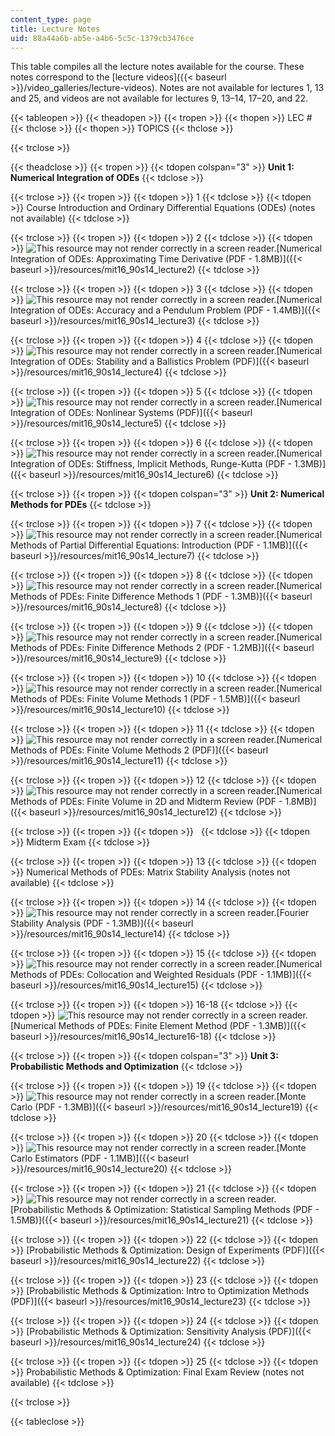 ```yaml
---
content_type: page
title: Lecture Notes
uid: 88a44a6b-ab5e-a4b6-5c5c-1379cb3476ce
---
```


This table compiles all the lecture notes available for the course. These notes correspond to the [lecture videos]({{< baseurl >}}/video_galleries/lecture-videos). Notes are not available for lectures 1, 13 and 25, and videos are not available for lectures 9, 13–14, 17–20, and 22.

{{< tableopen >}}
{{< theadopen >}}
{{< tropen >}}
{{< thopen >}}
LEC #
{{< thclose >}}
{{< thopen >}}
TOPICS
{{< thclose >}}

{{< trclose >}}

{{< theadclose >}}
{{< tropen >}}
{{< tdopen colspan="3" >}}
**Unit 1: Numerical Integration of ODEs**
{{< tdclose >}}

{{< trclose >}}
{{< tropen >}}
{{< tdopen >}}
1
{{< tdclose >}}
{{< tdopen >}}
Course Introduction and Ordinary Differential Equations (ODEs) (notes not available)
{{< tdclose >}}

{{< trclose >}}
{{< tropen >}}
{{< tdopen >}}
2
{{< tdclose >}}
{{< tdopen >}}
![This resource may not render correctly in a screen reader.](/images/inacessible.gif)[Numerical Integration of ODEs: Approximating Time Derivative (PDF - 1.8MB)]({{< baseurl >}}/resources/mit16_90s14_lecture2)
{{< tdclose >}}

{{< trclose >}}
{{< tropen >}}
{{< tdopen >}}
3
{{< tdclose >}}
{{< tdopen >}}
![This resource may not render correctly in a screen reader.](/images/inacessible.gif)[Numerical Integration of ODEs: Accuracy and a Pendulum Problem (PDF - 1.4MB)]({{< baseurl >}}/resources/mit16_90s14_lecture3)
{{< tdclose >}}

{{< trclose >}}
{{< tropen >}}
{{< tdopen >}}
4
{{< tdclose >}}
{{< tdopen >}}
![This resource may not render correctly in a screen reader.](/images/inacessible.gif)[Numerical Integration of ODEs: Stability and a Ballistics Problem (PDF)]({{< baseurl >}}/resources/mit16_90s14_lecture4)
{{< tdclose >}}

{{< trclose >}}
{{< tropen >}}
{{< tdopen >}}
5
{{< tdclose >}}
{{< tdopen >}}
![This resource may not render correctly in a screen reader.](/images/inacessible.gif)[Numerical Integration of ODEs: Nonlinear Systems (PDF)]({{< baseurl >}}/resources/mit16_90s14_lecture5)
{{< tdclose >}}

{{< trclose >}}
{{< tropen >}}
{{< tdopen >}}
6
{{< tdclose >}}
{{< tdopen >}}
![This resource may not render correctly in a screen reader.](/images/inacessible.gif)[Numerical Integration of ODEs: Stiffness, Implicit Methods, Runge-Kutta (PDF - 1.3MB)]({{< baseurl >}}/resources/mit16_90s14_lecture6)
{{< tdclose >}}

{{< trclose >}}
{{< tropen >}}
{{< tdopen colspan="3" >}}
**Unit 2: Numerical Methods for PDEs**
{{< tdclose >}}

{{< trclose >}}
{{< tropen >}}
{{< tdopen >}}
7
{{< tdclose >}}
{{< tdopen >}}
![This resource may not render correctly in a screen reader.](/images/inacessible.gif)[Numerical Methods of Partial Differential Equations: Introduction (PDF - 1.1MB)]({{< baseurl >}}/resources/mit16_90s14_lecture7)
{{< tdclose >}}

{{< trclose >}}
{{< tropen >}}
{{< tdopen >}}
8
{{< tdclose >}}
{{< tdopen >}}
![This resource may not render correctly in a screen reader.](/images/inacessible.gif)[Numerical Methods of PDEs: Finite Difference Methods 1 (PDF - 1.3MB)]({{< baseurl >}}/resources/mit16_90s14_lecture8)
{{< tdclose >}}

{{< trclose >}}
{{< tropen >}}
{{< tdopen >}}
9
{{< tdclose >}}
{{< tdopen >}}
![This resource may not render correctly in a screen reader.](/images/inacessible.gif)[Numerical Methods of PDEs: Finite Difference Methods 2 (PDF - 1.2MB)]({{< baseurl >}}/resources/mit16_90s14_lecture9)
{{< tdclose >}}

{{< trclose >}}
{{< tropen >}}
{{< tdopen >}}
10
{{< tdclose >}}
{{< tdopen >}}
![This resource may not render correctly in a screen reader.](/images/inacessible.gif)[Numerical Methods of PDEs: Finite Volume Methods 1 (PDF - 1.5MB)]({{< baseurl >}}/resources/mit16_90s14_lecture10)
{{< tdclose >}}

{{< trclose >}}
{{< tropen >}}
{{< tdopen >}}
11
{{< tdclose >}}
{{< tdopen >}}
![This resource may not render correctly in a screen reader.](/images/inacessible.gif)[Numerical Methods of PDEs: Finite Volume Methods 2 (PDF)]({{< baseurl >}}/resources/mit16_90s14_lecture11)
{{< tdclose >}}

{{< trclose >}}
{{< tropen >}}
{{< tdopen >}}
12
{{< tdclose >}}
{{< tdopen >}}
![This resource may not render correctly in a screen reader.](/images/inacessible.gif)[Numerical Methods of PDEs: Finite Volume in 2D and Midterm Review (PDF - 1.8MB)]({{< baseurl >}}/resources/mit16_90s14_lecture12)
{{< tdclose >}}

{{< trclose >}}
{{< tropen >}}
{{< tdopen >}}
 
{{< tdclose >}}
{{< tdopen >}}
Midterm Exam
{{< tdclose >}}

{{< trclose >}}
{{< tropen >}}
{{< tdopen >}}
13
{{< tdclose >}}
{{< tdopen >}}
Numerical Methods of PDEs: Matrix Stability Analysis (notes not available)
{{< tdclose >}}

{{< trclose >}}
{{< tropen >}}
{{< tdopen >}}
14
{{< tdclose >}}
{{< tdopen >}}
![This resource may not render correctly in a screen reader.](/images/inacessible.gif)[Fourier Stability Analysis (PDF - 1.3MB)]({{< baseurl >}}/resources/mit16_90s14_lecture14)
{{< tdclose >}}

{{< trclose >}}
{{< tropen >}}
{{< tdopen >}}
15
{{< tdclose >}}
{{< tdopen >}}
![This resource may not render correctly in a screen reader.](/images/inacessible.gif)[Numerical Methods of PDEs: Collocation and Weighted Residuals (PDF - 1.1MB)]({{< baseurl >}}/resources/mit16_90s14_lecture15)
{{< tdclose >}}

{{< trclose >}}
{{< tropen >}}
{{< tdopen >}}
16-18
{{< tdclose >}}
{{< tdopen >}}
![This resource may not render correctly in a screen reader.](/images/inacessible.gif)[Numerical Methods of PDEs: Finite Element Method (PDF - 1.3MB)]({{< baseurl >}}/resources/mit16_90s14_lecture16-18)
{{< tdclose >}}

{{< trclose >}}
{{< tropen >}}
{{< tdopen colspan="3" >}}
**Unit 3: Probabilistic Methods and Optimization**
{{< tdclose >}}

{{< trclose >}}
{{< tropen >}}
{{< tdopen >}}
19
{{< tdclose >}}
{{< tdopen >}}
![This resource may not render correctly in a screen reader.](/images/inacessible.gif)[Monte Carlo (PDF - 1.3MB)]({{< baseurl >}}/resources/mit16_90s14_lecture19)
{{< tdclose >}}

{{< trclose >}}
{{< tropen >}}
{{< tdopen >}}
20
{{< tdclose >}}
{{< tdopen >}}
![This resource may not render correctly in a screen reader.](/images/inacessible.gif)[Monte Carlo Estimators (PDF - 1.1MB)]({{< baseurl >}}/resources/mit16_90s14_lecture20)
{{< tdclose >}}

{{< trclose >}}
{{< tropen >}}
{{< tdopen >}}
21
{{< tdclose >}}
{{< tdopen >}}
![This resource may not render correctly in a screen reader.](/images/inacessible.gif)[Probabilistic Methods & Optimization: Statistical Sampling Methods (PDF - 1.5MB)]({{< baseurl >}}/resources/mit16_90s14_lecture21)
{{< tdclose >}}

{{< trclose >}}
{{< tropen >}}
{{< tdopen >}}
22
{{< tdclose >}}
{{< tdopen >}}
[Probabilistic Methods & Optimization: Design of Experiments (PDF)]({{< baseurl >}}/resources/mit16_90s14_lecture22)
{{< tdclose >}}

{{< trclose >}}
{{< tropen >}}
{{< tdopen >}}
23
{{< tdclose >}}
{{< tdopen >}}
[Probabilistic Methods & Optimization: Intro to Optimization Methods (PDF)]({{< baseurl >}}/resources/mit16_90s14_lecture23)
{{< tdclose >}}

{{< trclose >}}
{{< tropen >}}
{{< tdopen >}}
24
{{< tdclose >}}
{{< tdopen >}}
[Probabilistic Methods & Optimization: Sensitivity Analysis (PDF)]({{< baseurl >}}/resources/mit16_90s14_lecture24)
{{< tdclose >}}

{{< trclose >}}
{{< tropen >}}
{{< tdopen >}}
25
{{< tdclose >}}
{{< tdopen >}}
Probabilistic Methods & Optimization: Final Exam Review (notes not available)
{{< tdclose >}}

{{< trclose >}}

{{< tableclose >}}